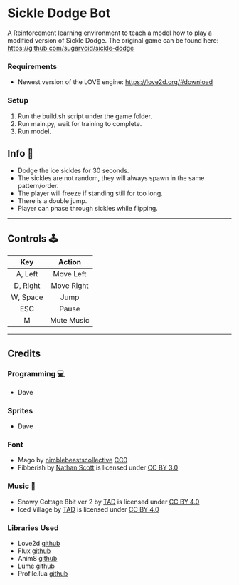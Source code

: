 # Sickle Dodge Bot
A Reinforcement learning environment to teach a model how to play a modified version of Sickle Dodge. The original game can be found here: https://github.com/sugarvoid/sickle-dodge


### Requirements
- Newest version of the LOVE engine: https://love2d.org/#download

### Setup
1. Run the build.sh script under the game folder.
2. Run main.py, wait for training to complete.
3. Run model.

## Info :dart:
- Dodge the ice sickles for 30 seconds.
- The sickles are not random, they will always spawn in the same pattern/order.
- The player will freeze if standing still for too long.
- There is a double jump.
- Player can phase through sickles while flipping.
<hr>

## Controls :joystick: 

|Key|Action|
|:---:|:---:|
|A, Left|Move Left|
|D, Right|Move Right|
|W, Space|Jump|
|ESC| Pause |
|M|Mute Music|

<hr>


## Credits
### Programming :computer: 
- Dave
### Sprites
- Dave
### Font
- Mago by [nimblebeastscollective](https://nimblebeastscollective.itch.io) [CC0](https://creativecommons.org/publicdomain/zero/1.0/)
- Fibberish by [Nathan Scott](https://caffinate.itch.io/fibberish) is licensed under [CC BY 3.0]()
### Music :musical_keyboard:
- Snowy Cottage 8bit ver 2 by [TAD](https://www.youtube.com/c/Tadon) is licensed under [CC BY 4.0](https://creativecommons.org/licenses/by/4.0/)
- Iced Village by [TAD](https://www.youtube.com/c/Tadon) is licensed under [CC BY 4.0](https://creativecommons.org/licenses/by/4.0/)
### Libraries Used
- Love2d [github](https://github.com/love2d/love)
- Flux [github](https://github.com/rxi/flux)
- Anim8 [github](https://github.com/kikito/anim8)
- Lume [github](https://github.com/rxi/lume)
- Profile.lua [github](https://github.com/2dengine/profile.lua)
